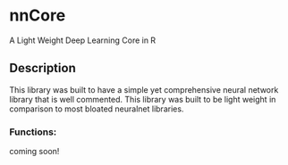 # nnCore
A Light Weight Deep Learning Core in R

## Description
This library was built to have a simple yet comprehensive neural network library that is well commented. This library was built to be light weight in comparison to most bloated neuralnet libraries.

### Functions:
coming soon!
